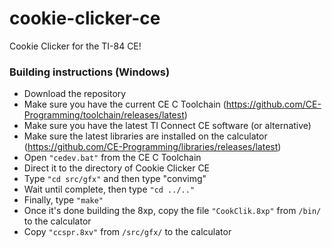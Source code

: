 # cookie-clicker-ce
Cookie Clicker for the TI-84 CE!

### Building instructions (Windows)
- Download the repository
- Make sure you have the current CE C Toolchain (https://github.com/CE-Programming/toolchain/releases/latest)
- Make sure you have the latest TI Connect CE software (or alternative)
- Make sure the latest libraries are installed on the calculator (https://github.com/CE-Programming/libraries/releases/latest)
- Open ```"cedev.bat"``` from the CE C Toolchain
- Direct it to the directory of Cookie Clicker CE
- Type ```"cd src/gfx"``` and then type "convimg"
- Wait until complete, then type ```"cd ../.."```
- Finally, type ```"make"```
- Once it's done building the 8xp, copy the file ```"CookClik.8xp"``` from ```/bin/``` to the calculator
- Copy ```"ccspr.8xv"``` from ```/src/gfx/``` to the calculator
